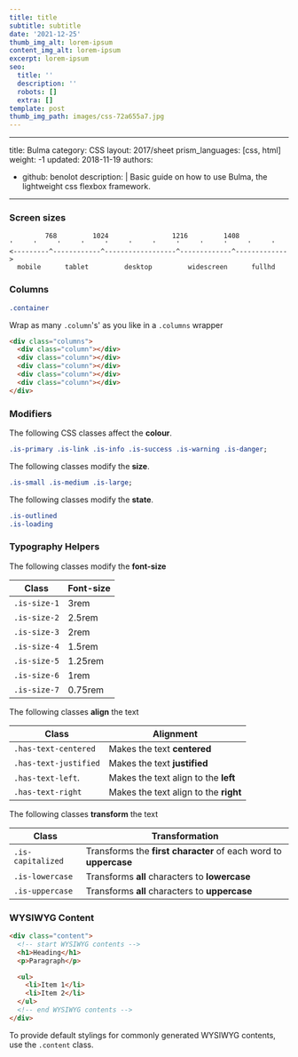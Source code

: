 ```yaml
---
title: title
subtitle: subtitle
date: '2021-12-25'
thumb_img_alt: lorem-ipsum
content_img_alt: lorem-ipsum
excerpt: lorem-ipsum
seo:
  title: ''
  description: ''
  robots: []
  extra: []
template: post
thumb_img_path: images/css-72a655a7.jpg
---
```

---
title: Bulma
category: CSS
layout: 2017/sheet
prism_languages: [css, html]
weight: -1
updated: 2018-11-19
authors:
  - github: benolot
description: |
  Basic guide on how to use Bulma, the lightweight css flexbox framework.
---

### Screen sizes

```
         768         1024                1216         1408
'     '     '     '     '     '     '     '     '     '     '     '
<---------^------------^------------------^-------------^------------->
  mobile      tablet         desktop         widescreen      fullhd
```

### Columns

```css
.container
```

Wrap as many `.column`'s' as you like in a `.columns` wrapper

```html
<div class="columns">
  <div class="column"></div>
  <div class="column"></div>
  <div class="column"></div>
  <div class="column"></div>
  <div class="column"></div>
</div>
```

### Modifiers

The following CSS classes affect the **colour**.

```css
.is-primary .is-link .is-info .is-success .is-warning .is-danger;
```

The following classes modify the **size**.

```css
.is-small .is-medium .is-large;
```

The following classes modify the **state**.

```scss
.is-outlined
.is-loading
```

### Typography Helpers

The following classes modify the **font-size**

| Class        | Font-size |
| ------------ | --------- |
| `.is-size-1` | 3rem      |
| `.is-size-2` | 2.5rem    |
| `.is-size-3` | 2rem      |
| `.is-size-4` | 1.5rem    |
| `.is-size-5` | 1.25rem   |
| `.is-size-6` | 1rem      |
| `.is-size-7` | 0.75rem   |

The following classes **align** the text

| Class                 | Alignment                             |
| --------------------- | ------------------------------------- |
| `.has-text-centered`  | Makes the text **centered**           |
| `.has-text-justified` | Makes the text **justified**          |
| `.has-text-left`.     | Makes the text align to the **left**  |
| `.has-text-right`     | Makes the text align to the **right** |

The following classes **transform** the text

| Class             | Transformation                                                   |
| ----------------- | ---------------------------------------------------------------- |
| `.is-capitalized` | Transforms the **first character** of each word to **uppercase** |
| `.is-lowercase`   | Transforms **all** characters to **lowercase**                   |
| `.is-uppercase`   | Transforms **all** characters to **uppercase**                   |

### WYSIWYG Content

```html
<div class="content">
  <!-- start WYSIWYG contents -->
  <h1>Heading</h1>
  <p>Paragraph</p>

  <ul>
    <li>Item 1</li>
    <li>Item 2</li>
  </ul>
  <!-- end WYSIWYG contents -->
</div>
```

To provide default stylings for commonly generated WYSIWYG contents, use the `.content` class.
